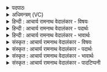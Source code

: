 <details><summary>पदपाठः</summary>

य꣡त्र꣢꣯। क्व꣢। च꣣। ते। म꣡नः꣢꣯। द꣡क्ष꣢꣯म्। द꣣धसे। उ꣡त्त꣢꣯रम्। त꣡त्र꣢꣯। यो꣡नि꣢꣯म्। कृ꣣णवसे। ७०६।
</details>

<details><summary>अधिमन्त्रम् (VC)</summary>

- अग्निः
- भरद्वाजो बार्हस्पत्यः
- गायत्री
- षड्जः
</details>

<details><summary>हिन्दी : आचार्य रामनाथ वेदालंकार - विषयः</summary>

अगले मन्त्र में पुनः उसी विषय का वर्णन है।
</details>

<details><summary>हिन्दी : आचार्य रामनाथ वेदालंकार - पदार्थः</summary>

पदार्थान्वयभाषाः -  हे विद्यार्थिन्! (यत्र क्व च)जिस किसी भी विज्ञान में(ते मनः)तेरा मन है,अर्थात् तेरी रुचि है,उसमें(उत्तरम्)अधिकाधिक(दक्षम्)बल को,निपुणता को(दधसे)धारण कर और(तत्र)उस विज्ञान में(योनिम्)घर(कृणवसे)कर ले,अर्थात् उस विद्या में पारंगत हो जा ॥२॥
</details>

<details><summary>हिन्दी : आचार्य रामनाथ वेदालंकार - भावार्थः</summary>

भावार्थभाषाः -  जिन भी विद्याओं में शिष्यों की रुचि तथा ग्रहणशक्ति हो,उन विद्याओं में गुरुजन उन्हें निष्णात करें ॥२॥
</details>

<details><summary>संस्कृत : आचार्य रामनाथ वेदालंकार - विषयः</summary>

पुनरपि तमेव विषयमाह।
</details>

<details><summary>संस्कृत : आचार्य रामनाथ वेदालंकार - पदार्थः</summary>

पदार्थान्वयभाषाः -  हे विद्यार्थिन्! (यत्र क्व च)यत्र कुत्रापि,यस्मिन् कस्मिन्नपि विज्ञाने(ते मनः)तव चित्तम्,अस्ति,तत्र(उत्तरम्)अधिकतरम्(दक्षम्)बलम्,नैपुण्यम्(दधसे)धत्स्व। अपि च(तत्र)तस्मिन् विज्ञाने(योनिम्)गृहम्(कृणवसे)कुरुष्व,तस्यां विद्यायां पारंगतो भवेत्यर्थः ॥२॥
</details>

<details><summary>संस्कृत : आचार्य रामनाथ वेदालंकार - भावार्थः</summary>

भावार्थभाषाः -  यास्वपि विद्यासु शिष्याणां रुचिर्ग्रहणशक्तिश्च भवेत्,तासु विद्यासु ते गुरुभिर्निष्णाताः कार्याः ॥२॥४
</details>

<details><summary>संस्कृत : आचार्य रामनाथ वेदालंकार - पादटिप्पनी</summary>

टिप्पणी:   ३. ऋ० ६।१६।१७, ‘तत्रा॒ सदः॑ कृणवसे’ इति तृतीयः पादः। ४. ऋग्भाष्ये दयानन्दर्षिर्मन्त्रमिमं विद्वत्पक्षे व्याख्यातवान्।
</details>